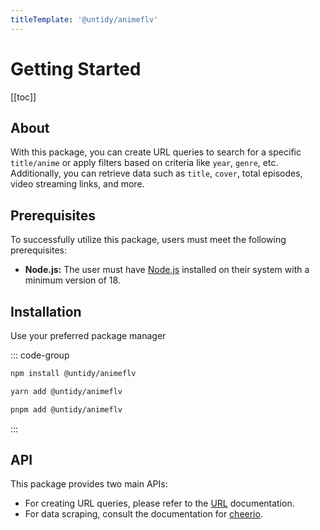 ```yaml
---
titleTemplate: '@untidy/animeflv'
---
```


# Getting Started

[[toc]]

## About

With this package, you can create URL queries to search for a specific `title/anime` or apply
filters based on criteria like `year`, `genre`, etc. Additionally, you can retrieve data such as
`title`, `cover`, total episodes, video streaming links, and more.

## Prerequisites

To successfully utilize this package, users must meet the following prerequisites:

- **Node.js:** The user must have [Node.js](https://nodejs.org) installed on their system with a
  minimum version of 18.

## Installation

Use your preferred package manager

::: code-group

```bash [npm]
npm install @untidy/animeflv
```

```bash [yarn]
yarn add @untidy/animeflv
```

```bash [pnpm]
pnpm add @untidy/animeflv
```

:::

## API

This package provides two main APIs:

- For creating URL queries, please refer to the [URL](/animeflv/url) documentation.
- For data scraping, consult the documentation for [cheerio](/animeflv/cheerio).
